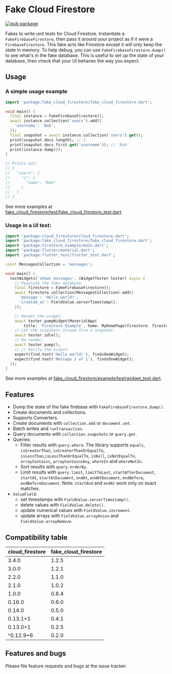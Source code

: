 # Fake Cloud Firestore
[![pub package](https://img.shields.io/pub/v/fake_cloud_firestore.svg)](https://pub.dartlang.org/packages/fake_cloud_firestore)

Fakes to write unit tests for Cloud Firestore. Instantiate a
`FakeFirebaseFirestore`, then pass it around your project as if it were a
`FirebaseFirestore`. This fake acts like Firestore except it will only keep
the state in memory.
To help debug, you can use `FakeFirebaseFirestore.dump()` to see what's in the
fake database.
This is useful to set up the state of your database, then check that your UI
behaves the way you expect.

## Usage

### A simple usage example

```dart
import 'package:fake_cloud_firestore/fake_cloud_firestore.dart';

void main() {
  final instance = FakeFirebaseFirestore();
  await instance.collection('users').add({
    'username': 'Bob',
  });
  final snapshot = await instance.collection('users').get();
  print(snapshot.docs.length); // 1
  print(snapshot.docs.first.get('username')); // 'Bob'
  print(instance.dump());
}

// Prints out:
// {
//   "users": {
//     "z": {
//       "name": "Bob"
//     }
//   }
// }
```

See more examples at [fake_cloud_firestore/test/fake_cloud_firestore_test.dart](https://github.com/atn832/fake_cloud_firestore/blob/master/test/fake_cloud_firestore_test.dart).

### Usage in a UI test:

```dart
import 'package:cloud_firestore/cloud_firestore.dart';
import 'package:fake_cloud_firestore/fake_cloud_firestore.dart';
import 'package:firestore_example/main.dart';
import 'package:flutter/material.dart';
import 'package:flutter_test/flutter_test.dart';

const MessagesCollection = 'messages';

void main() {
  testWidgets('shows messages', (WidgetTester tester) async {
    // Populate the fake database.
    final firestore = FakeFirebaseFirestore();
    await firestore.collection(MessagesCollection).add({
      'message': 'Hello world!',
      'created_at': FieldValue.serverTimestamp(),
    });

    // Render the widget.
    await tester.pumpWidget(MaterialApp(
        title: 'Firestore Example', home: MyHomePage(firestore: firestore)));
    // Let the snapshots stream fire a snapshot.
    await tester.idle();
    // Re-render.
    await tester.pump();
    // // Verify the output.
    expect(find.text('Hello world!'), findsOneWidget);
    expect(find.text('Message 1 of 1'), findsOneWidget);
  });
}
```

See more examples at [fake_cloud_firestore/example/test/widget_test.dart](https://github.com/atn832/fake_cloud_firestore/blob/master/example/test/widget_test.dart).

## Features

- Dump the state of the fake firebase with `FakeFirebaseFirestore.dump()`.
- Create documents and collections.
- Supports Converters.
- Create documents with `collection.add` or `document.set`.
- Batch writes and `runTransaction`.
- Query documents with `collection.snapshots` or `query.get`.
- Queries:
  - Filter results with `query.where`. The library supports `equals`, `isGreaterThan`, `isGreaterThanOrEqualTo`, `isLessThan`,`isLessThanOrEqualTo`, `isNull`, `isNotEqualTo`, `arrayContains`, `arrayContainsAny`, `whereIn` and `whereNotIn`.
  - Sort results with `query.orderBy`.
  - Limit results with `query.limit`, `limitToLast`, `startAfterDocument`, `startAt`, `startAtDocument`, `endAt`, `endAtDocument`, `endBefore`, `endBeforeDocument`. Note: `startAnd` and `endAt` work only on exact matches.
- `ValueField`:
  - set timestamps with `FieldValue.serverTimestamp()`.
  - delete values with `FieldValue.delete()`.
  - update numerical values with `FieldValue.increment`.
  - update arrays with `FieldValue.arrayUnion` and `FieldValue.arrayRemove`.

## Compatibility table

| cloud_firestore | fake_cloud_firestore  |
|-----------------|-----------------------|
| 3.4.0           | 1.2.5                 |
| 3.0.0           | 1.2.1                 |
| 2.2.0           | 1.1.0                 |
| 2.1.0           | 1.0.2                 |
| 1.0.0           | 0.8.4                 |
| 0.16.0          | 0.6.0                 |
| 0.14.0          | 0.5.0                 |
| 0.13.1+1        | 0.4.1                 |
| 0.13.0+1        | 0.2.5                 |
| ^0.12.9+6       | 0.2.0                 |

## Features and bugs

Please file feature requests and bugs at the issue tracker.
